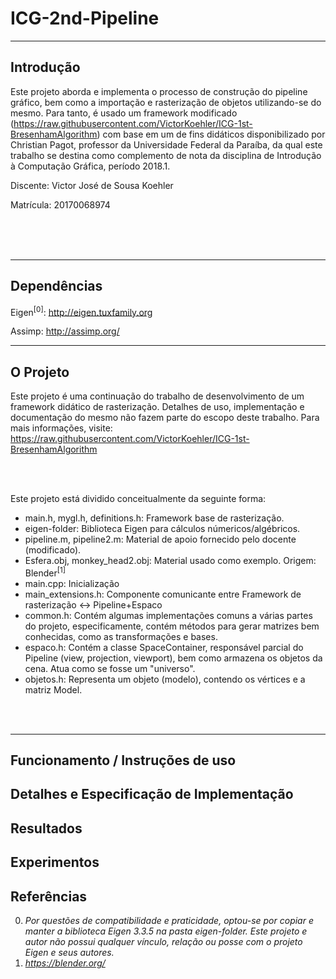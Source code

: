 # ICG-2nd-Pipeline
---

## Introdução
Este projeto aborda e implementa o processo de construção do pipeline gráfico, bem como a importação e rasterização de objetos utilizando-se do mesmo. Para tanto, é usado um framework modificado (https://raw.githubusercontent.com/VictorKoehler/ICG-1st-BresenhamAlgorithm) com base em um de fins didáticos disponibilizado por Christian Pagot, professor da Universidade Federal da Paraíba, da qual este trabalho se destina como complemento de nota da disciplina de Introdução à Computação Gráfica, período 2018.1.

Discente: Victor José de Sousa Koehler

Matrícula: 20170068974

<br><br><br>

---

## Dependências
Eigen<sup>[0]</sup>: http://eigen.tuxfamily.org

Assimp: http://assimp.org/


---

## O Projeto
Este projeto é uma continuação do trabalho de desenvolvimento de um framework didático de rasterização. Detalhes de uso, implementação e documentação do mesmo não fazem parte do escopo deste trabalho. Para mais informações, visite: https://raw.githubusercontent.com/VictorKoehler/ICG-1st-BresenhamAlgorithm

<br /> <br />

Este projeto está dividido conceitualmente da seguinte forma:
- main.h, mygl.h, definitions.h: Framework base de rasterização.
- eigen-folder: Biblioteca Eigen para cálculos númericos/algébricos.
- pipeline.m, pipeline2.m: Material de apoio fornecido pelo docente (modificado).
- Esfera.obj, monkey_head2.obj: Material usado como exemplo. Origem: Blender<sup>[1]</sup>
- main.cpp: Inicialização
- main_extensions.h: Componente comunicante entre Framework de rasterização <-> Pipeline+Espaco
- common.h: Contém algumas implementações comuns a várias partes do projeto, especificamente, contém métodos para gerar matrizes bem conhecidas, como as transformações e bases.
- espaco.h: Contém a classe SpaceContainer, responsável parcial do Pipeline (view, projection, viewport), bem como armazena os objetos da cena. Atua como se fosse um "universo".
- objetos.h: Representa um objeto (modelo), contendo os vértices e a matriz Model.

<br /> <br />

---

## Funcionamento / Instruções de uso


## Detalhes e Especificação de Implementação


## Resultados



## Experimentos


## Referências


0. _Por questões de compatibilidade e praticidade, optou-se por copiar e manter a biblioteca Eigen 3.3.5 na pasta eigen-folder. Este projeto e autor não possui qualquer vínculo, relação ou posse com o projeto Eigen e seus autores._
1. _https://blender.org/_
